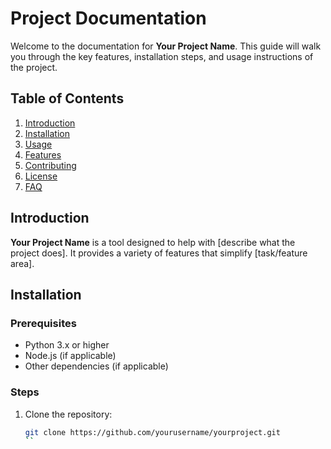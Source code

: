 # Project Documentation

Welcome to the documentation for **Your Project Name**. This guide will walk you through the key features, installation steps, and usage instructions of the project.

## Table of Contents

1. [Introduction](#introduction)
2. [Installation](#installation)
3. [Usage](#usage)
4. [Features](#features)
5. [Contributing](#contributing)
6. [License](#license)
7. [FAQ](#faq)

## Introduction

**Your Project Name** is a tool designed to help with [describe what the project does]. It provides a variety of features that simplify [task/feature area].

## Installation

### Prerequisites

- Python 3.x or higher
- Node.js (if applicable)
- Other dependencies (if applicable)

### Steps

1. Clone the repository:
   ```bash
   git clone https://github.com/yourusername/yourproject.git
   ``
   ```
